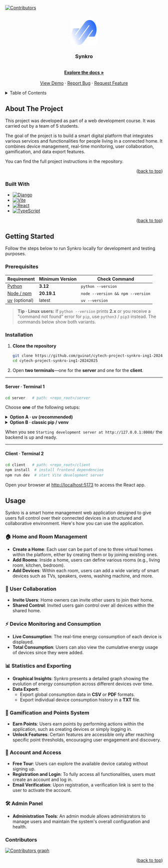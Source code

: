 <a id="readme-top"></a>

[![Contributors][contributors-shield]][contributors-url]

<br />
<div align="center">
  <a href="https://github.com/guinat/cytech-project-synkro-ing1-20242025">
    <img src="client/public/synkro.svg" alt="Synkro Logo" width="80" height="80" />
  </a>

  <h3 align="center">Synkro</h3>

  <p align="center">
    <br />
    <a href="https://github.com/guinat/cytech-project-synkro-ing1-20242025"><strong>Explore the docs »</strong></a>
    <br />
    <br />
    <a href="https://github.com/guinat/cytech-project-synkro-ing1-20242025">View Demo</a>
    ·
    <a href="https://github.com/guinat/cytech-project-synkro-ing1-20242025/issues/new?labels=bug&template=bug-report---.md">Report Bug</a>
    ·
    <a href="https://github.com/guinat/cytech-project-synkro-ing1-20242025/issues/new?labels=enhancement&template=feature-request---.md">Request Feature</a>
  </p>
</div>


<details>
  <summary>Table of Contents</summary>
  <ol>
    <li>
      <a href="#about-the-project">About The Project</a>
      <ul>
        <li><a href="#built-with">Built With</a></li>
      </ul>
    </li>
    <li>
      <a href="#getting-started">Getting Started</a>
      <ul>
        <li><a href="#prerequisites">Prerequisites</a></li>
        <li><a href="#installation">Installation</a></li>
      </ul>
    </li>
    <li><a href="#usage">Usage</a></li>
    <li><a href="#contributors">Contributors</a></li>
  </ol>
</details>


## About The Project

This project was developed as part of a web development course.
It was carried out by a team of 5 students.

The goal of the project is to build a smart digital platform that integrates various services and functionalities for people living in a connected home.
It combines device management, real-time monitoring, user collaboration, gamification, and data export features.

You can find the full project instructions in the repository.

<p align="right">(<a href="#readme-top">back to top</a>)</p>


### Built With

* [![Django][Django]][Django-url]
* [![Vite][Vite]][Vite-url]
* [![React][React.js]][React-url]
* [![TypeScript][TypeScript]][TypeScript-url]

<p align="right">(<a href="#readme-top">back to top</a>)</p>


## Getting Started

Follow the steps below to run Synkro locally for development and testing purposes.

### Prerequisites

| Requirement | Minimum Version | Check Command |
|-------------|-----------------|---------------|
| [Python](https://www.python.org/downloads/release/python-3120/) | **3.12** | `python --version` |
| [Node / npm](https://nodejs.org/en/download) | **20.19.1** | `node --version && npm --version` |
| [uv](https://github.com/astral-sh/uv#installation) (optional) | latest | `uv --version` |

> **Tip · Linux users:** If `python --version` prints **2.x** or you receive a "command not found" error for `pip`, use `python3` / `pip3` instead. The commands below show both variants.

### Installation

1. **Clone the repository**
   ```bash
   git clone https://github.com/guinat/cytech-project-synkro-ing1-20242025.git
   cd cytech-project-synkro-ing1-20242025
   ```
2. Open **two terminals**—one for the **server** and one for the **client**.

---

#### Server · Terminal 1
```bash
cd server   # path: <repo_root>/server
```
Choose **one** of the following setups:

<details>
<summary><strong>Option A · uv (recommended)</strong></summary>

```bash
# create & activate a virtual environment
uv venv
#  Windows
.\.venv\Scripts\activate
#  Linux/macOS
source ./.venv/bin/activate

# apply database migrations & create admin user
uv run manage.py migrate
uv run manage.py createsuperuser

# start the development server
uv run manage.py runserver
```
</details>

<details>
<summary><strong>Option B · classic pip / venv</strong></summary>

```bash
# create a virtual environment
#  Windows
python -m venv .venv
#  Linux/macOS (add the "3" if required)
python3 -m venv .venv

# activate the environment
#  Windows
.\.venv\Scripts\activate
#  Linux/macOS
source ./.venv/bin/activate

# install dependencies
#  Windows
pip install -r requirements.txt
#  Linux/macOS (add the "3" if required)
pip3 install -r requirements.txt

# apply migrations & create admin user
python manage.py migrate      # or python3 manage.py migrate
python manage.py createsuperuser

# start the development server
python manage.py runserver    # or python3 manage.py runserver
```
</details>

When you see `Starting development server at http://127.0.0.1:8000/` the backend is up and ready.

---

#### Client · Terminal 2

```bash
cd client   # path: <repo_root>/client
npm install  # install frontend dependencies
npm run dev  # start Vite development server
```

Open your browser at <http://localhost:5173> to access the React app.



## Usage

Synkro is a smart home management web application designed to give users full control over their connected devices in a structured and collaborative environment. Here's how you can use the application.

### 🏠 Home and Room Management
- **Create a Home**: Each user can be part of one to three virtual homes within the platform, either by creating them or by joining existing ones.
- **Add Rooms**: Inside a home, users can define various rooms (e.g., living room, kitchen, bedroom).
- **Add Devices**: Within each room, users can add a wide variety of smart devices such as TVs, speakers, ovens, washing machine, and more.

### 👥 User Collaboration
- **Invite Users**: Home owners can invite other users to join their home.
- **Shared Control**: Invited users gain control over all devices within the shared home.

### ⚡ Device Monitoring and Consumption
- **Live Consumption**: The real-time energy consumption of each device is displayed.
- **Total Consumption**: Users can also view the cumulative energy usage of devices since they were added.

### 📊 Statistics and Exporting
- **Graphical Insights**: Synkro presents a detailed graph showing the evolution of energy consumption across different devices over time.
- **Data Export**:
  - Export global consumption data in **CSV** or **PDF** formats.
  - Export individual device consumption history in a **TXT** file.

### 🎯 Gamification and Points System
- **Earn Points**: Users earn points by performing actions within the application, such as creating devices or simply logging in.
- **Unlock Features**: Certain features are accessible only after reaching specific point thresholds, encouraging user engagement and discovery.

### 🔐 Account and Access
- **Free Tour**: Users can explore the available device catalog without signing up.
- **Registration and Login**: To fully access all functionalities, users must create an account and log in.
- **Email Verification**: Upon registration, a verification link is sent to the user to activate the account.

### 🛠️ Admin Panel
- **Administration Tools**: An admin module allows administrators to manage users and maintain the system's overall configuration and health.

### Contributors

<a href="https://github.com/guinat/cytech-project-synkro-ing1-20242025/graphs/contributors">
  <img src="https://contrib.rocks/image?repo=guinat/cytech-project-synkro-ing1-20242025" alt="Contributors graph" />
</a>

<p align="right">(<a href="#readme-top">back to top</a>)</p>


[contributors-shield]: https://img.shields.io/github/contributors/guinat/cytech-project-synkro-ing1-20242025.svg?style=for-the-badge
[contributors-url]: https://github.com/guinat/cytech-project-synkro-ing1-20242025/graphs/contributors
[forks-shield]: https://img.shields.io/github/forks/guinat/cytech-project-synkro-ing1-20242025.svg?style=for-the-badge
[forks-url]: https://github.com/guinat/cytech-project-synkro-ing1-20242025/network/members
[stars-shield]: https://img.shields.io/github/stars/guinat/cytech-project-synkro-ing1-20242025.svg?style=for-the-badge
[stars-url]: https://github.com/guinat/cytech-project-synkro-ing1-20242025/stargazers
[issues-shield]: https://img.shields.io/github/issues/guinat/cytech-project-synkro-ing1-20242025.svg?style=for-the-badge
[issues-url]: https://github.com/guinat/cytech-project-synkro-ing1-20242025/issues
[Django]: https://img.shields.io/badge/Django-092E20?style=for-the-badge&logo=django&logoColor=white
[Django-url]: https://www.djangoproject.com
[Vite]: https://img.shields.io/badge/Vite-646CFF?style=for-the-badge&logo=vite&logoColor=white
[Vite-url]: https://vitejs.dev/
[React.js]: https://img.shields.io/badge/React-20232A?style=for-the-badge&logo=react&logoColor=61DAFB
[React-url]: https://reactjs.org/
[TypeScript]: https://img.shields.io/badge/TypeScript-007ACC?style=for-the-badge&logo=typescript&logoColor=white
[TypeScript-url]: https://typescriptlang.org

